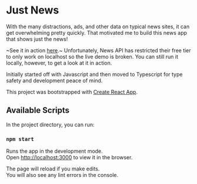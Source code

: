 # Just News
With the many distractions, ads, and other data on typical news sites, it can get overwhelming pretty quickly. That motivated me to build this news app that shows just the news!

~See it in action [here](https://just-news.netlify.app/).~ Unfortunately, News API has restricted their free tier to only work on localhost so the live demo is broken. You can still run it locally, however, to get a look at it in action.

Initially started off with Javascript and then moved to Typescript for type safety and development peace of mind.

This project was bootstrapped with [Create React App](https://github.com/facebook/create-react-app).

## Available Scripts

In the project directory, you can run:

### `npm start`

Runs the app in the development mode.<br />
Open [http://localhost:3000](http://localhost:3000) to view it in the browser.

The page will reload if you make edits.<br />
You will also see any lint errors in the console.
